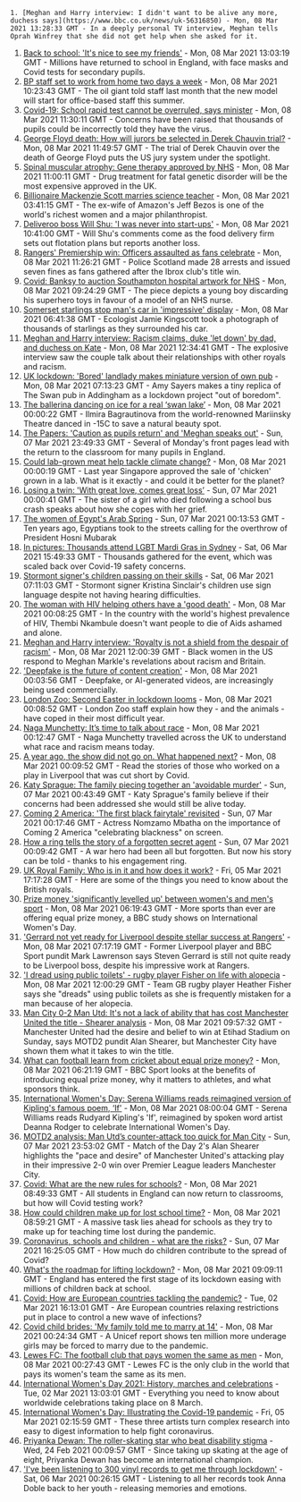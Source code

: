 
    1. [Meghan and Harry interview: I didn't want to be alive any more, duchess says](https://www.bbc.co.uk/news/uk-56316850) - Mon, 08 Mar 2021 13:28:33 GMT - In a deeply personal TV interview, Meghan tells Oprah Winfrey that she did not get help when she asked for it.
1. [Back to school: 'It's nice to see my friends'](https://www.bbc.co.uk/news/education-56293639) - Mon, 08 Mar 2021 13:03:19 GMT - Millions have returned to school in England, with face masks and Covid tests for secondary pupils.
1. [BP staff set to work from home two days a week](https://www.bbc.co.uk/news/business-56319623) - Mon, 08 Mar 2021 10:23:43 GMT - The oil giant told staff last month that the new model will start for office-based staff this summer.
1. [Covid-19: School rapid test cannot be overruled, says minister](https://www.bbc.co.uk/news/health-56321537) - Mon, 08 Mar 2021 11:30:11 GMT - Concerns have been raised that thousands of pupils could be incorrectly told they have the virus.
1. [George Floyd death: How will jurors be selected in Derek Chauvin trial?](https://www.bbc.co.uk/news/world-us-canada-56287265) - Mon, 08 Mar 2021 11:49:57 GMT - The trial of Derek Chauvin over the death of George Floyd puts the US jury system under the spotlight.
1. [Spinal muscular atrophy: Gene therapy approved by NHS](https://www.bbc.co.uk/news/health-56315870) - Mon, 08 Mar 2021 11:00:11 GMT - Drug treatment for fatal genetic disorder will be the most expensive approved in the UK.
1. [Billionaire Mackenzie Scott marries science teacher](https://www.bbc.co.uk/news/business-56316950) - Mon, 08 Mar 2021 03:41:15 GMT - The ex-wife of Amazon's Jeff Bezos is one of the world's richest women and a major philanthropist.
1. [Deliveroo boss Will Shu: 'I was never into start-ups'](https://www.bbc.co.uk/news/business-56318700) - Mon, 08 Mar 2021 10:41:00 GMT - Will Shu's comments come as the food delivery firm sets out flotation plans but reports another loss.
1. [Rangers' Premiership win: Officers assaulted as fans celebrate](https://www.bbc.co.uk/news/uk-scotland-glasgow-west-56321426) - Mon, 08 Mar 2021 11:26:21 GMT - Police Scotland made 28 arrests and issued seven fines as fans gathered after the Ibrox club's title win.
1. [Covid: Banksy to auction Southampton hospital artwork for NHS](https://www.bbc.co.uk/news/uk-england-hampshire-56319474) - Mon, 08 Mar 2021 09:24:29 GMT - The piece depicts a young boy discarding his superhero toys in favour of a model of an NHS nurse.
1. [Somerset starlings stop man's car in 'impressive' display](https://www.bbc.co.uk/news/uk-england-somerset-56313026) - Mon, 08 Mar 2021 06:41:38 GMT - Ecologist Jamie Kingscott took a photograph of thousands of starlings as they surrounded his car.
1. [Meghan and Harry interview: Racism claims, duke 'let down' by dad, and duchess on Kate](https://www.bbc.co.uk/news/uk-56316659) - Mon, 08 Mar 2021 12:34:41 GMT - The explosive interview saw the couple talk about their relationships with other royals and racism.
1. [UK lockdown: 'Bored' landlady makes miniature version of own pub](https://www.bbc.co.uk/news/uk-england-leeds-56308002) - Mon, 08 Mar 2021 07:13:23 GMT - Amy Sayers makes a tiny replica of The Swan pub in Addingham as a lockdown project "out of boredom".
1. [The ballerina dancing on ice for a real ‘swan lake’](https://www.bbc.co.uk/news/world-europe-56300514) - Mon, 08 Mar 2021 00:00:22 GMT - Ilmira Bagrautinova from the world-renowned Mariinsky Theatre danced in -15C to save a natural beauty spot.
1. [The Papers: 'Caution as pupils return' and 'Meghan speaks out'](https://www.bbc.co.uk/news/blogs-the-papers-56316429) - Sun, 07 Mar 2021 23:49:33 GMT - Several of Monday's front pages lead with the return to the classroom for many pupils in England.
1. [Could lab-grown meat help tackle climate change?](https://www.bbc.co.uk/news/science-environment-56294169) - Mon, 08 Mar 2021 00:00:19 GMT - Last year Singapore approved the sale of 'chicken' grown in a lab. What is it exactly - and could it be better for the planet?
1. [Losing a twin: 'With great love, comes great loss’](https://www.bbc.co.uk/news/uk-northern-ireland-56264812) - Sun, 07 Mar 2021 00:00:41 GMT - The sister of a girl who died following a school bus crash speaks about how she copes with her grief.
1. [The women of Egypt's Arab Spring](https://www.bbc.co.uk/news/stories-56195248) - Sun, 07 Mar 2021 00:13:53 GMT - Ten years ago, Egyptians took to the streets calling for the overthrow of President Hosni Mubarak
1. [In pictures: Thousands attend LGBT Mardi Gras in Sydney](https://www.bbc.co.uk/news/world-australia-56307356) - Sat, 06 Mar 2021 15:49:33 GMT - Thousands gathered for the event, which was scaled back over Covid-19 safety concerns.
1. [Stormont signer's children passing on their skills](https://www.bbc.co.uk/news/uk-northern-ireland-56266968) - Sat, 06 Mar 2021 07:11:03 GMT - Stormont signer Kristina Sinclair's children use sign language despite not having hearing difficulties.
1. [The woman with HIV helping others have a 'good death'](https://www.bbc.co.uk/news/stories-56282751) - Mon, 08 Mar 2021 00:08:25 GMT - In the country with the world's highest prevalence of HIV, Thembi Nkambule doesn't want people to die of Aids ashamed and alone.
1. [Meghan and Harry interview: 'Royalty is not a shield from the despair of racism'](https://www.bbc.co.uk/news/world-us-canada-56320101) - Mon, 08 Mar 2021 12:00:39 GMT - Black women in the US respond to Meghan Markle's revelations about racism and Britain.
1. ['Deepfake is the future of content creation'](https://www.bbc.co.uk/news/business-56278411) - Mon, 08 Mar 2021 00:03:56 GMT - Deepfake, or AI-generated videos, are increasingly being used commercially.
1. [London Zoo: Second Easter in lockdown looms](https://www.bbc.co.uk/news/uk-england-london-56217098) - Mon, 08 Mar 2021 00:08:52 GMT - London Zoo staff explain how they - and the animals - have coped in their most difficult year.
1. [Naga Munchetty: It’s time to talk about race](https://www.bbc.co.uk/news/stories-56253480) - Mon, 08 Mar 2021 00:12:47 GMT - Naga Munchetty travelled across the UK to understand what race and racism means today.
1. [A year ago, the show did not go on. What happened next?](https://www.bbc.co.uk/news/entertainment-arts-56153030) - Mon, 08 Mar 2021 00:09:52 GMT - Read the stories of those who worked on a play in Liverpool that was cut short by Covid.
1. [Katy Sprague: The family piecing together an 'avoidable murder'](https://www.bbc.co.uk/news/uk-england-cambridgeshire-56216488) - Sun, 07 Mar 2021 00:43:49 GMT - Katy Sprague's family believe if their concerns had been addressed she would still be alive today.
1. [Coming 2 America: 'The first black fairytale' revisited](https://www.bbc.co.uk/news/entertainment-arts-56281904) - Sun, 07 Mar 2021 00:17:46 GMT - Actress Nomzamo Mbatha on the importance of Coming 2 America "celebrating blackness" on screen.
1. [How a ring tells the story of a forgotten secret agent](https://www.bbc.co.uk/news/stories-56215177) - Sun, 07 Mar 2021 00:09:42 GMT - A war hero had been all but forgotten. But now his story can be told - thanks to his engagement ring.
1. [UK Royal Family: Who is in it and how does it work?](https://www.bbc.co.uk/news/uk-56201331) - Fri, 05 Mar 2021 17:17:28 GMT - Here are some of the things you need to know about the British royals.
1. [Prize money 'significantly levelled up' between women's and men's sport](https://www.bbc.co.uk/sport/56184881) - Mon, 08 Mar 2021 06:19:43 GMT - More sports than ever are offering equal prize money, a BBC study shows on International Women's Day.
1. ['Gerrard not yet ready for Liverpool despite stellar success at Rangers'](https://www.bbc.co.uk/sport/football/56306936) - Mon, 08 Mar 2021 07:17:19 GMT - Former Liverpool player and BBC Sport pundit Mark Lawrenson says Steven Gerrard is still not quite ready to be Liverpool boss, despite his impressive work at Rangers.
1. ['I dread using public toilets' - rugby player Fisher on life with alopecia](https://www.bbc.co.uk/sport/rugby-union/56311912) - Mon, 08 Mar 2021 12:00:29 GMT - Team GB rugby player Heather Fisher says she "dreads" using public toilets as she is frequently mistaken for a man because of her alopecia.
1. [Man City 0-2 Man Utd: It's not a lack of ability that has cost Manchester United the title - Shearer analysis](https://www.bbc.co.uk/sport/football/56314375) - Mon, 08 Mar 2021 09:57:32 GMT - Manchester United had the desire and belief to win at Etihad Stadium on Sunday, says MOTD2 pundit Alan Shearer, but Manchester City have shown them what it takes to win the title.
1. [What can football learn from cricket about equal prize money?](https://www.bbc.co.uk/sport/56240686) - Mon, 08 Mar 2021 06:21:19 GMT - BBC Sport looks at the benefits of introducing equal prize money, why it matters to athletes, and what sponsors think.
1. [International Women's Day: Serena Williams reads reimagined version of Kipling's famous poem, ‘If'](https://www.bbc.co.uk/sport/av/56294852) - Mon, 08 Mar 2021 08:00:04 GMT - Serena Williams reads Rudyard Kipling's 'If', reimagined by spoken word artist Deanna Rodger to celebrate International Women's Day.
1. [MOTD2 analysis: Man Utd’s counter-attack too quick for Man City](https://www.bbc.co.uk/sport/av/football/56314905) - Sun, 07 Mar 2021 23:53:02 GMT - Match of the Day 2's Alan Shearer highlights the "pace and desire" of Manchester United's attacking play in their impressive 2-0 win over Premier League leaders Manchester City.
1. [Covid: What are the new rules for schools?](https://www.bbc.co.uk/news/education-51643556) - Mon, 08 Mar 2021 08:49:33 GMT - All students in England can now return to classrooms, but how will Covid testing work?
1. [How could children make up for lost school time?](https://www.bbc.co.uk/news/explainers-55938837) - Mon, 08 Mar 2021 08:59:21 GMT - A massive task lies ahead for schools as they try to make up for teaching time lost during the pandemic.
1. [Coronavirus, schools and children - what are the risks?](https://www.bbc.co.uk/news/health-52003804) - Sun, 07 Mar 2021 16:25:05 GMT - How much do children contribute to the spread of Covid?
1. [What's the roadmap for lifting lockdown?](https://www.bbc.co.uk/news/explainers-52530518) - Mon, 08 Mar 2021 09:09:11 GMT - England has entered the first stage of its lockdown easing with millions of children back at school.
1. [Covid: How are European countries tackling the pandemic?](https://www.bbc.co.uk/news/explainers-53640249) - Tue, 02 Mar 2021 16:13:01 GMT - Are European countries relaxing restrictions put in place to control a new wave of infections?
1. [Covid child brides: 'My family told me to marry at 14'](https://www.bbc.co.uk/news/world-56292247) - Mon, 08 Mar 2021 00:24:34 GMT - A Unicef report shows ten million more underage girls may be forced to marry due to the pandemic.
1. [Lewes FC: The football club that pays women the same as men](https://www.bbc.co.uk/news/newsbeat-56281664) - Mon, 08 Mar 2021 00:27:43 GMT - Lewes FC is the only club in the world that pays its women's team the same as its men.
1. [International Women's Day 2021: History, marches and celebrations](https://www.bbc.co.uk/news/world-56169219) - Tue, 02 Mar 2021 13:03:01 GMT - Everything you need to know about worldwide celebrations taking place on 8 March.
1. [International Women's Day: Illustrating the Covid-19 pandemic](https://www.bbc.co.uk/news/in-pictures-56152069) - Fri, 05 Mar 2021 02:15:59 GMT - These three artists turn complex research into easy to digest information to help fight coronavirus.
1. [Priyanka Dewan: The roller-skating star who beat disability stigma](https://www.bbc.co.uk/news/world-asia-india-56080312) - Wed, 24 Feb 2021 00:09:57 GMT - Since taking up skating at the age of eight, Priyanka Dewan has become an international champion.
1. ['I've been listening to 300 vinyl records to get me through lockdown'](https://www.bbc.co.uk/news/stories-56187737) - Sat, 06 Mar 2021 00:26:15 GMT - Listening to all her records took Anna Doble back to her youth - releasing memories and emotions.

